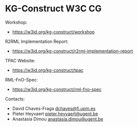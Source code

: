 KG-Construct W3C CG
===

Workshop:
* https://w3id.org/kg-construct/workshop

R2RML Implementation Report:
* https://w3id.org/kg-construct/r2rml-implementation-report

TPAC Website:
* https://w3id.org/kg-construct/tpac

RML-FnO-Spec:
* https://w3id.org/kg-construct/rml-fno-spec

Contacts: 
* David Chaves-Fraga <dchaves@fi.upm.es>
* Pieter Heyvaert <pieter.heyvaert@ugent.be>
* Anastasia Dimou <anastasia.dimou@ugent.be>
